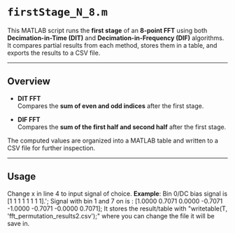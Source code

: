 
# `firstStage_N_8.m`

This MATLAB script runs the **first stage** of an **8-point FFT** using both **Decimation-in-Time (DIT)** and **Decimation-in-Frequency (DIF)** algorithms.  
It compares partial results from each method, stores them in a table, and exports the results to a CSV file.

---

## Overview

- **DIT FFT**  
  Compares the **sum of even and odd indices** after the first stage.

- **DIF FFT**  
  Compares the **sum of the first half and second half** after the first stage.

The computed values are organized into a MATLAB table and written to a CSV file for further inspection.

---

## Usage
 Change x in line 4 to input signal of choice. 
 **Example**: Bin 0/DC bias signal is [1     1     1     1     1     1     1     1].'; 
              Signal with bin 1 and 7 on is : [1.0000    0.7071    0.0000   -0.7071   -1.0000   -0.7071   -0.0000    0.7071];
It stores the result/table with "writetable(T, 'fft_permutation_results2.csv');" where you can change the file it will be save in. 
